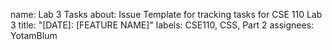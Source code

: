 name: Lab 3 Tasks
about: Issue Template for tracking tasks for CSE 110 Lab 3
title: "[DATE]: [FEATURE NAME]"
labels: CSE110, CSS, Part 2
assignees: YotamBlum
